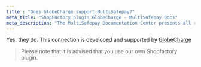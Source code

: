 ```yaml
---
title : "Does GlobeCharge support MultiSafepay?"
meta_title: "ShopFactory plugin GlobeCharge - MultiSafepay Docs"
meta_description: "The MultiSafepay Documentation Center presents all relevant information about our Plugins and API. You can also find support pages for Payment Methods, Tools and General Questions as well as the contact details of our Support and Integration Teams."
---
```


Yes, they do. This connection is developed and supported by [GlobeCharge](https://www.globecharge.com)


> Please note that it is advised that you use our own Shopfactory plugin.
